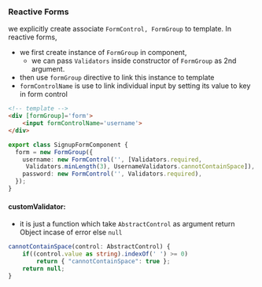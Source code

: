 ### Reactive Forms
we explicitly create associate `FormControl, FormGroup` to template.
In reactive forms, 
- we first create instance of `FormGroup` in component, 
	- we can pass `Validators` inside constructor of `FormGroup` as 2nd argument.
- then use `formGroup` directive to link this instance to template 
- `formControlName` is use to link individual input by setting its value to key in form control
```html
<!-- template -->
<div [formGroup]='form'>
	<input formControlName='username'>
</div>
```
```typescript
export class SignupFormComponent {
  form = new FormGroup({
    username: new FormControl('', [Validators.required,
     Validators.minLength(3), UsernameValidators.cannotContainSpace]),
    password: new FormControl('', Validators.required),
  });
}
```


#### customValidator:
- it is just a function which take `AbstractControl` as argument return Object incase of error  else `null`
```typescript
cannotContainSpace(control: AbstractControl) {
	if((control.value as string).indexOf(' ') >= 0) 
		return { "cannotContainSpace": true };
	return null;
}
```